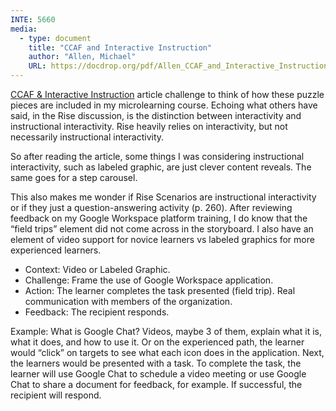```yaml
---
INTE: 5660
media:
  - type: document
    title: "CCAF and Interactive Instruction"
    author: "Allen, Michael"
    URL: https://docdrop.org/pdf/Allen_CCAF_and_Interactive_Instruction-vI7hG.pdf/
---
```


[CCAF & Interactive Instruction](https://docdrop.org/pdf/Allen_CCAF_and_Interactive_Instruction-vI7hG.pdf/) article challenge to think of how these puzzle pieces are included in my microlearning course. Echoing what others have said, in the Rise discussion, is the distinction between interactivity and instructional interactivity. Rise heavily relies on interactivity, but not necessarily instructional interactivity.

So after reading the article, some things I was considering instructional interactivity, such as labeled graphic, are just clever content reveals. The same goes for a step carousel.

This also makes me wonder if Rise Scenarios are instructional interactivity or if they just a question-answering activity (p. 260).
After reviewing feedback on my Google Workspace platform training, I do know that the “field trips” element did not come across in the storyboard. I also have an element of video support for novice learners vs labeled graphics for more experienced learners.

-   Context: Video or Labeled Graphic.
-   Challenge: Frame the use of Google Workspace application.
-   Action: The learner completes the task presented (field trip). Real communication with members of the organization.
-   Feedback: The recipient responds.

Example: What is Google Chat? Videos, maybe 3 of them, explain what it is, what it does, and how to use it. Or on the experienced path, the learner would “click” on targets to see what each icon does in the application. Next, the learners would be presented with a task. To complete the task, the learner will use Google Chat to schedule a video meeting or use Google Chat to share a document for feedback, for example. If successful, the recipient will respond.

